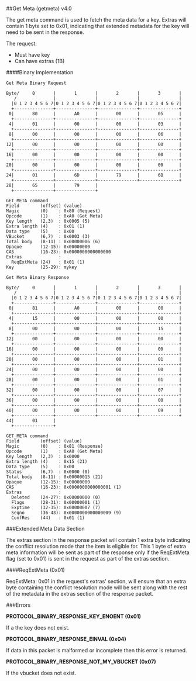 
##Get Meta (getmeta) v4.0

The get meta command is used to fetch the meta data for a key. Extras will contain 1 byte set to 0x01, indicating that extended metadata for the key will need to be sent in the response.

The request:

* Must have key
* Can have extras (1B)

####Binary Implementation

    Get Meta Binary Request

    Byte/     0       |       1       |       2       |       3       |
       /              |               |               |               |
      |0 1 2 3 4 5 6 7|0 1 2 3 4 5 6 7|0 1 2 3 4 5 6 7|0 1 2 3 4 5 6 7|
      +---------------+---------------+---------------+---------------+
     0|       80      |       A0      |       00      |       05      |
      +---------------+---------------+---------------+---------------+
     4|       01      |       00      |       00      |       03      |
      +---------------+---------------+---------------+---------------+
     8|       00      |       00      |       00      |       06      |
      +---------------+---------------+---------------+---------------+
    12|       00      |       00      |       00      |       00      |
      +---------------+---------------+---------------+---------------+
    16|       00      |       00      |       00      |       00      |
      +---------------+---------------+---------------+---------------+
    20|       00      |       00      |       00      |       00      |
      +---------------+---------------+---------------+---------------+
    24|       01      |       6D      |       79      |       6B      |
      +---------------+---------------+---------------+---------------+
    28|       65      |       79      |
      +---------------+---------------+

    GET_META command
    Field        (offset) (value)
    Magic        (0)    : 0x80 (Request)
    Opcode       (1)    : 0xA0 (Get Meta)
    Key length   (2,3)  : 0x0005 (5)
    Extra length (4)    : 0x01 (1)
    Data type    (5)    : 0x00
    VBucket      (6,7)  : 0x0003 (3)
    Total body   (8-11) : 0x00000006 (6)
    Opaque       (12-15): 0x00000000
    CAS          (16-23): 0x0000000000000000
    Extras              :
      ReqExtMeta (24)   : 0x01 (1)
    Key          (25-29): mykey

    Get Meta Binary Response

    Byte/     0       |       1       |       2       |       3       |
       /              |               |               |               |
      |0 1 2 3 4 5 6 7|0 1 2 3 4 5 6 7|0 1 2 3 4 5 6 7|0 1 2 3 4 5 6 7|
      +---------------+---------------+---------------+---------------+
     0|       81      |       A0      |       00      |       00      |
      +---------------+---------------+---------------+---------------+
     4|       15      |       00      |       00      |       00      |
      +---------------+---------------+---------------+---------------+
     8|       00      |       00      |       00      |       15      |
      +---------------+---------------+---------------+---------------+
    12|       00      |       00      |       00      |       00      |
      +---------------+---------------+---------------+---------------+
    16|       00      |       00      |       00      |       00      |
      +---------------+---------------+---------------+---------------+
    20|       00      |       00      |       00      |       01      |
      +---------------+---------------+---------------+---------------+
    24|       00      |       00      |       00      |       00      |
      +---------------+---------------+---------------+---------------+
    28|       00      |       00      |       00      |       01      |
      +---------------+---------------+---------------+---------------+
    32|       00      |       00      |       00      |       07      |
      +---------------+---------------+---------------+---------------+
    36|       00      |       00      |       00      |       00      |
      +---------------+---------------+---------------+---------------+
    40|       00      |       00      |       00      |       09      |
      +---------------+---------------+---------------+---------------+
    44|       01      |
      +---------------+

    GET_META command
    Field        (offset) (value)
    Magic        (0)    : 0x81 (Response)
    Opcode       (1)    : 0xA0 (Get Meta)
    Key length   (2,3)  : 0x0000
    Extra length (4)    : 0x15 (21)
    Data type    (5)    : 0x00
    Status       (6,7)  : 0x0000 (0)
    Total body   (8-11) : 0x00000015 (21)
    Opaque       (12-15): 0x00000000
    CAS          (16-23): 0x0000000000000001 (1)
    Extras              :
      Deleted    (24-27): 0x00000000 (0)
      Flags      (28-31): 0x00000001 (1)
      Exptime    (32-35): 0x00000007 (7)
      Seqno      (36-43): 0x0000000000000009 (9)
      ConfRes    (44)   : 0x01 (1)

###Extended Meta Data Section

The extras section in the response packet will contain 1 extra byte indicating the conflict resolution mode that the item is eligible for. This 1 byte of extra meta information will be sent as part of the response only if the ReqExtMeta flag (set to 0x01) is sent in the request as part of the extras section.

####ReqExtMeta (0x01)

ReqExtMeta: 0x01 in the request's extras' section, will ensure that an extra byte containing the conflict resolution mode will be sent along with the rest of the metadata in the extras section of the response packet.

###Errors

**PROTOCOL_BINARY_RESPONSE_KEY_ENOENT (0x01)**

If a the key does not exist.

**PROTOCOL_BINARY_RESPONSE_EINVAL (0x04)**

If data in this packet is malformed or incomplete then this error is returned.

**PROTOCOL_BINARY_RESPONSE_NOT_MY_VBUCKET (0x07)**

If the vbucket does not exist.
